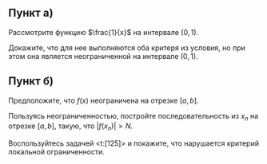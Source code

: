 ## Пункт а)

Рассмотрите функцию $\frac{1}{x}$ на интервале $(0,1)$.

Докажите, что для нее выполняются оба критеря из условия, но при этом она является неограниченной на интервале $(0,1)$.

## Пункт б)

Предположите, что $f(x)$ неограничена на отрезке $[a,b]$.

Пользуясь неограниченностью, постройте последовательность из $x_n$ на отрезке $[a,b]$, такую, что $|f(x_n)| > N$.

Воспользуйтесь задачей <t:[125]> и покажите, что нарушается критерий локальной ограниченности.